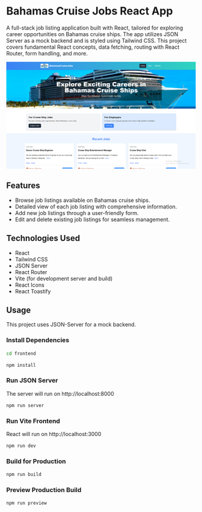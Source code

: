 #  Bahamas Cruise Jobs React App

A full-stack job listing application built with React, tailored for exploring career opportunities on Bahamas cruise ships. The app utilizes JSON Server as a mock backend and is styled using Tailwind CSS. This project covers fundamental React concepts, data fetching, routing with React Router, form handling, and more.

<img src="frontend/public/preview.png" >


## Features

- Browse job listings available on Bahamas cruise ships.
- Detailed view of each job listing with comprehensive information.
- Add new job listings through a user-friendly form.
- Edit and delete existing job listings for seamless management.

## Technologies Used

- React
- Tailwind CSS
- JSON Server
- React Router
- Vite (for development server and build)
- React Icons
- React Toastify


## Usage

This project uses JSON-Server for a mock backend.

### Install Dependencies
```bash
cd frontend
```
```bash
npm install
```

### Run JSON Server

The server will run on http://localhost:8000

```bash
npm run server
```

### Run Vite Frontend

React will run on http://localhost:3000

```bash
npm run dev
```

### Build for Production

```bash
npm run build
```

### Preview Production Build

```bash
npm run preview
```

